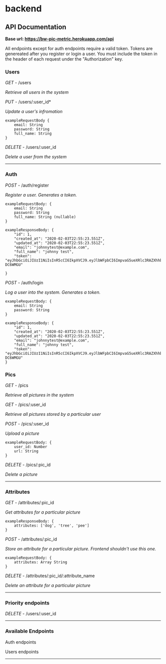 # backend

## API Documentation

**Base url: https://bw-pic-metric.herokuapp.com/api**

All endpoints except for auth endpoints require a valid token. Tokens are 
genereated after you register or login a user.  You must include the token 
in the header of each request under the "Authorization" key.

### Users

*GET* - /users 

*Retrieve all users in the system*

*PUT* - /users/:user_id*

*Update a user's infromation*

	exampleRequestBody {
		email: String
		password: String
		full_name: String
	}

*DELETE* - /users/:user_id

*Delete a user from the system*
<hr>

### Auth 

*POST* - /auth/register

*Register a user. Generates a token.*

	exampleRequestBody: {
		email: String
		password: String
		full_name: String (nullable)
	}

	exampleResponseBody: {
		"id": 1,
		"created_at": "2020-02-03T22:55:23.551Z",
		"updated_at": "2020-02-03T22:55:23.551Z",
		"email": "johnnytest@example.com",
		"full_name": "johnny test",
		"token": "eyJhbGciOiJIUzI1NiIsInR5cCI6IkpXVCJ9.eyJlbWFpbCI6ImpvaG5ueXRlc3RAZXhhbXBsZS5jb20iLCJpYXQiOjE1ODA3NzA1MjMsImV4cCI6MTU4MDg1NjkyM30.HHEbc84omFrx5mc_66dYeJL7RAEwgMc10cp-DC6WMGU"

	}

*POST* - /auth/login

*Log a user into the system. Generates a token.*

	exampleRequestBody: {
		email: String
		password: String
	}

	exampleResponseBody: {
		"id": 1,
		"created_at": "2020-02-03T22:55:23.551Z",
		"updated_at": "2020-02-03T22:55:23.551Z",
		"email": "johnnytest@example.com",
		"full_name": "johnny test",
		"token": "eyJhbGciOiJIUzI1NiIsInR5cCI6IkpXVCJ9.eyJlbWFpbCI6ImpvaG5ueXRlc3RAZXhhbXBsZS5jb20iLCJpYXQiOjE1ODA3NzA1MjMsImV4cCI6MTU4MDg1NjkyM30.HHEbc84omFrx5mc_66dYeJL7RAEwgMc10cp-DC6WMGU"
	}

### Pics

*GET* - /pics

*Retrieve all pictures in the system*

*GET* - /pics/:user_id

*Retrieve all pictures stored by a particular user*

*POST* - /pics/:user_id

*Upload a picture*

	exampleRequestBody: {
		user_id: Number
		url: String
	}

*DELETE* - /pics/:pic_id

*Delete a picture*
<hr>


### Attributes

*GET* - /attributes/:pic_id

*Get attributes for a particular picture*

	exampleResponseBody: {
		attributes: ['dog', 'tree', 'pee']
	}

*POST* - /attributes/:pic_id

*Store an attribute for a particular picture. Frontend shouldn't use this one.*

	exampleRequestBody: {
		attributes: Array String	
	}

*DELETE* - /attributes/:pic_id/:attribute_name

*Delete an attribute for a particular picture*

<hr>

### Priority endpoints

*DELETE* - /users/:user_id

<hr>

### Available Endpoints

Auth endpoints

Users endpoints

<hr>

